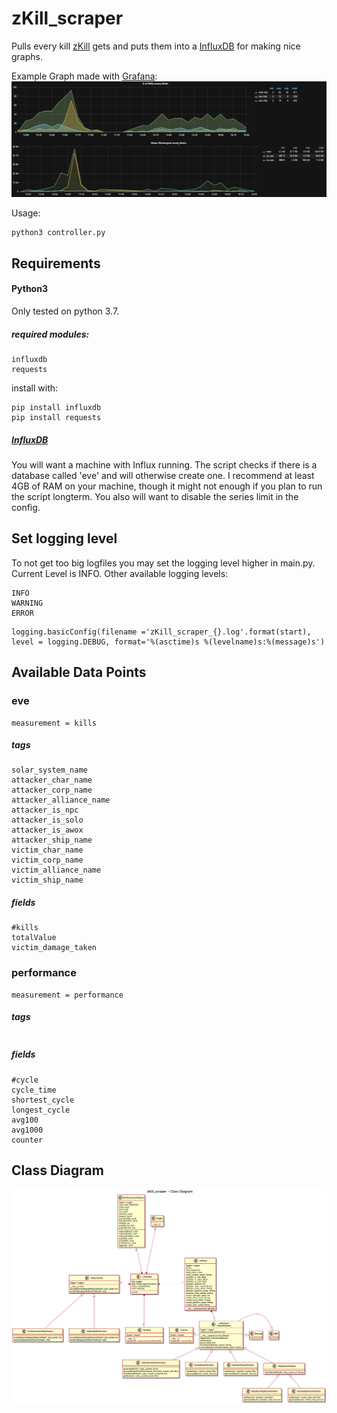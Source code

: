# zKill_scraper
Pulls every kill [zKill](zkillboard.com) gets and puts them into a 
[InfluxDB](https://www.influxdata.com/time-series-platform/influxdb/)
for making nice graphs.
 
Example Graph made with [Grafana](grafana.com):
![example_graph1](ressources/example_graph1.png)

Usage:
```
python3 controller.py
```

## Requirements

#### Python3
Only tested on python 3.7.
##### required modules:
```
influxdb
requests
```
install with:
```
pip install influxdb
pip install requests
```
##### [InfluxDB](https://www.influxdata.com/time-series-platform/influxdb/)
You will want a machine with Influx running. The script checks if there is a database called
'eve' and will otherwise create one. I recommend at least 4GB of RAM on your machine, though 
it might not enough if you plan to run the script longterm.
You also will want to disable the series limit in the config.


## Set logging level

To not get too big logfiles you may set the logging level higher in main.py. Current Level is INFO.
Other available logging levels:
  ```
  INFO
  WARNING
  ERROR
  ```
  ```
  logging.basicConfig(filename ='zKill_scraper_{}.log'.format(start), level = logging.DEBUG, format='%(asctime)s %(levelname)s:%(message)s')
  ```

## Available Data Points

### eve

````
measurement = kills
````

##### tags
```
solar_system_name
attacker_char_name
attacker_corp_name
attacker_alliance_name
attacker_is_npc
attacker_is_solo
attacker_is_awox
attacker_ship_name
victim_char_name
victim_corp_name
victim_alliance_name
victim_ship_name
```
##### fields

```
#kills
totalValue
victim_damage_taken
```

### performance

```` 
measurement = performance
````

##### tags
````

````
##### fields
````
#cycle
cycle_time
shortest_cycle
longest_cycle
avg100
avg1000
counter
````

## Class Diagram
![Class Diagramm](ressources/UML.png)

